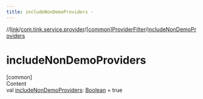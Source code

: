 ```yaml
---
title: includeNonDemoProviders -
---
```

//[link](../../index.md)/[com.tink.service.provider](../index.md)/[[common]ProviderFilter](index.md)/[includeNonDemoProviders](include-non-demo-providers.md)



# includeNonDemoProviders  
[common]  
Content  
val [includeNonDemoProviders](include-non-demo-providers.md): [Boolean](https://kotlinlang.org/api/latest/jvm/stdlib/kotlin/-boolean/index.html) = true  



